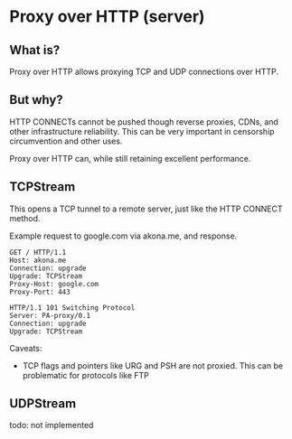 Proxy over HTTP (server)
========================
What is?
--------
Proxy over HTTP allows proxying TCP and UDP connections over HTTP.

But why?
--------
HTTP CONNECTs cannot be pushed though reverse proxies, CDNs, and other infrastructure reliability.
This can be very important in censorship circumvention and other uses.

Proxy over HTTP can, while still retaining excellent performance.

TCPStream
---------
This opens a TCP tunnel to a remote server, just like the HTTP CONNECT method.

Example request to google.com via akona.me, and response.
```
GET / HTTP/1.1
Host: akona.me
Connection: upgrade
Upgrade: TCPStream
Proxy-Host: google.com
Proxy-Port: 443

HTTP/1.1 101 Switching Protocol
Server: PA-proxy/0.1
Connection: upgrade
Upgrade: TCPStream

```

Caveats:
*	TCP flags and pointers like URG and PSH are not proxied. This can be problematic for protocols like FTP


UDPStream
---------
todo: not implemented

